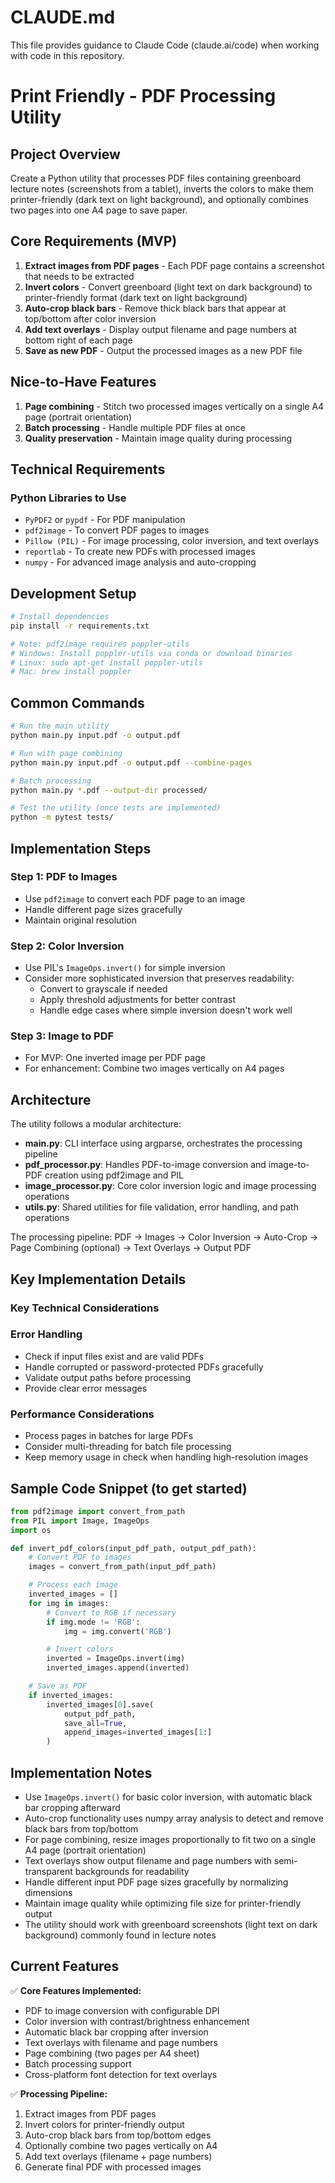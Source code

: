 # CLAUDE.md

This file provides guidance to Claude Code (claude.ai/code) when working with code in this repository.

# Print Friendly - PDF Processing Utility

## Project Overview

Create a Python utility that processes PDF files containing greenboard lecture notes (screenshots from a tablet), inverts the colors to make them printer-friendly (dark text on light background), and optionally combines two pages into one A4 page to save paper.

## Core Requirements (MVP)

1. **Extract images from PDF pages** - Each PDF page contains a screenshot that needs to be extracted
2. **Invert colors** - Convert greenboard (light text on dark background) to printer-friendly format (dark text on light background)
3. **Auto-crop black bars** - Remove thick black bars that appear at top/bottom after color inversion
4. **Add text overlays** - Display output filename and page numbers at bottom right of each page
5. **Save as new PDF** - Output the processed images as a new PDF file

## Nice-to-Have Features

1. **Page combining** - Stitch two processed images vertically on a single A4 page (portrait orientation)
2. **Batch processing** - Handle multiple PDF files at once
3. **Quality preservation** - Maintain image quality during processing

## Technical Requirements

### Python Libraries to Use

- `PyPDF2` or `pypdf` - For PDF manipulation
- `pdf2image` - To convert PDF pages to images
- `Pillow (PIL)` - For image processing, color inversion, and text overlays
- `reportlab` - To create new PDFs with processed images
- `numpy` - For advanced image analysis and auto-cropping

## Development Setup

```bash
# Install dependencies
pip install -r requirements.txt

# Note: pdf2image requires poppler-utils
# Windows: Install poppler-utils via conda or download binaries
# Linux: sudo apt-get install poppler-utils  
# Mac: brew install poppler
```

## Common Commands

```bash
# Run the main utility
python main.py input.pdf -o output.pdf

# Run with page combining
python main.py input.pdf -o output.pdf --combine-pages

# Batch processing
python main.py *.pdf --output-dir processed/

# Test the utility (once tests are implemented)
python -m pytest tests/
```

## Implementation Steps

### Step 1: PDF to Images

- Use `pdf2image` to convert each PDF page to an image
- Handle different page sizes gracefully
- Maintain original resolution

### Step 2: Color Inversion

- Use PIL's `ImageOps.invert()` for simple inversion
- Consider more sophisticated inversion that preserves readability:
  - Convert to grayscale if needed
  - Apply threshold adjustments for better contrast
  - Handle edge cases where simple inversion doesn't work well

### Step 3: Image to PDF

- For MVP: One inverted image per PDF page
- For enhancement: Combine two images vertically on A4 pages

## Architecture

The utility follows a modular architecture:

- **main.py**: CLI interface using argparse, orchestrates the processing pipeline
- **pdf_processor.py**: Handles PDF-to-image conversion and image-to-PDF creation using pdf2image and PIL
- **image_processor.py**: Core color inversion logic and image processing operations  
- **utils.py**: Shared utilities for file validation, error handling, and path operations

The processing pipeline: PDF → Images → Color Inversion → Auto-Crop → Page Combining (optional) → Text Overlays → Output PDF

## Key Implementation Details

### Key Technical Considerations

### Error Handling

- Check if input files exist and are valid PDFs
- Handle corrupted or password-protected PDFs gracefully
- Validate output paths before processing
- Provide clear error messages

### Performance Considerations

- Process pages in batches for large PDFs
- Consider multi-threading for batch file processing
- Keep memory usage in check when handling high-resolution images

## Sample Code Snippet (to get started)

```python
from pdf2image import convert_from_path
from PIL import Image, ImageOps
import os

def invert_pdf_colors(input_pdf_path, output_pdf_path):
    # Convert PDF to images
    images = convert_from_path(input_pdf_path)

    # Process each image
    inverted_images = []
    for img in images:
        # Convert to RGB if necessary
        if img.mode != 'RGB':
            img = img.convert('RGB')

        # Invert colors
        inverted = ImageOps.invert(img)
        inverted_images.append(inverted)

    # Save as PDF
    if inverted_images:
        inverted_images[0].save(
            output_pdf_path,
            save_all=True,
            append_images=inverted_images[1:]
        )
```

## Implementation Notes

- Use `ImageOps.invert()` for basic color inversion, with automatic black bar cropping afterward
- Auto-crop functionality uses numpy array analysis to detect and remove black bars from top/bottom
- For page combining, resize images proportionally to fit two on a single A4 page (portrait orientation)
- Text overlays show output filename and page numbers with semi-transparent backgrounds for readability
- Handle different input PDF page sizes gracefully by normalizing dimensions
- Maintain image quality while optimizing file size for printer-friendly output
- The utility should work with greenboard screenshots (light text on dark background) commonly found in lecture notes

## Current Features

✅ **Core Features Implemented:**
- PDF to image conversion with configurable DPI
- Color inversion with contrast/brightness enhancement
- Automatic black bar cropping after inversion
- Text overlays with filename and page numbers
- Page combining (two pages per A4 sheet)
- Batch processing support
- Cross-platform font detection for text overlays

✅ **Processing Pipeline:**
1. Extract images from PDF pages
2. Invert colors for printer-friendly output
3. Auto-crop black bars from top/bottom edges
4. Optionally combine two pages vertically on A4
5. Add text overlays (filename + page numbers)
6. Generate final PDF with processed images
